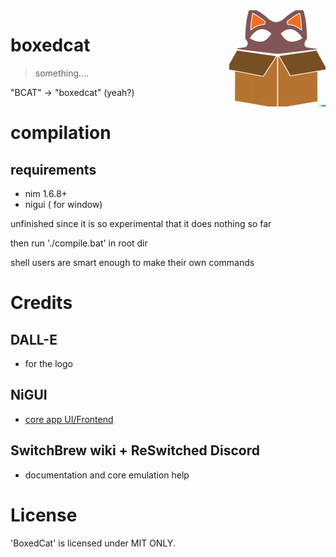 <img src="img/logo__15.png" align="right">

# boxedcat

> something....

 "BCAT" -> "boxedcat" (yeah?)

 # compilation
 
 ## requirements
  - nim 1.6.8+
  - nigui ( for window)
  
  unfinished since it is so experimental that it does nothing so far
  
  then run './compile.bat' in root dir
  
  shell users are smart enough to make their own commands

# Credits
## DALL-E
- for the logo
## NiGUI
- [core app UI/Frontend](https://github.com/simonkrauter/NiGui)
## SwitchBrew wiki + ReSwitched Discord
- documentation and core emulation help

# License

'BoxedCat' is licensed under MIT ONLY.